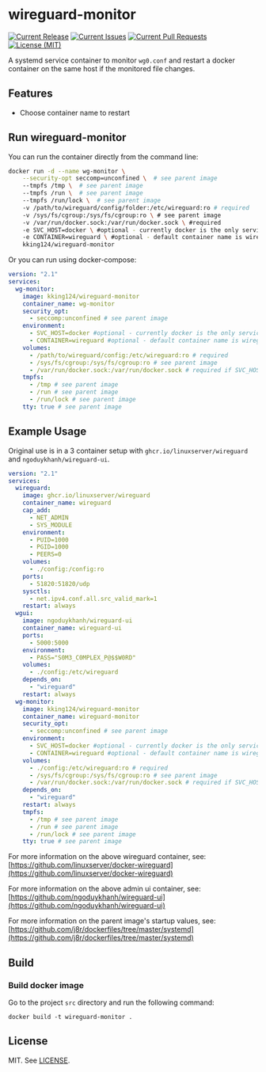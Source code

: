 # wireguard-monitor
[![Current Release](https://img.shields.io/github/v/release/kking124/wireguard-monitor)](https://hub.docker.com/r/kking124/wireguard-monitor)
[![Current Issues](https://img.shields.io/github/issues/kking124/wireguard-monitor)](https://github.com/kking124/wireguard-monitor/issues)
[![Current Pull Requests](https://img.shields.io/github/issues-pr/kking124/wireguard-monitor)](https://github.com/kking124/wireguard-monitor/pulls)
[![License (MIT)](https://img.shields.io/github/license/kking124/wireguard-monitor)](https://github.com/kking124/wireguard-monitor/blob/master/LICENSE)

A systemd service container to monitor `wg0.conf` and restart a docker container on the same host if the monitored file changes. 

## Features

- Choose container name to restart

## Run wireguard-monitor

You can run the container directly from the command line:

```sh
docker run -d --name wg-monitor \
    --security-opt seccomp=unconfined \  # see parent image
    --tmpfs /tmp \  # see parent image
    --tmpfs /run \  # see parent image
    --tmpfs /run/lock \  # see parent image
    -v /path/to/wireguard/config/folder:/etc/wireguard:ro # required
    -v /sys/fs/cgroup:/sys/fs/cgroup:ro \ # see parent image
    -v /var/run/docker.sock:/var/run/docker.sock \ #required
    -e SVC_HOST=docker \ #optional - currently docker is the only service host
    -e CONTAINER=wireguard \ #optional - default container name is wireguard
    kking124/wireguard-monitor
```

Or you can run using docker-compose:

```yaml
version: "2.1"
services:
  wg-monitor:
    image: kking124/wireguard-monitor
    container_name: wg-monitor
    security_opt:
      - seccomp:unconfined # see parent image
    environment:
      - SVC_HOST=docker #optional - currently docker is the only service host
      - CONTAINER=wireguard #optional - default container name is wireguard
    volumes:
      - /path/to/wireguard/config:/etc/wireguard:ro # required
      - /sys/fs/cgroup:/sys/fs/cgroup:ro # see parent image
      - /var/run/docker.sock:/var/run/docker.sock # required if SVC_HOST=docker
    tmpfs:
      - /tmp # see parent image
      - /run # see parent image
      - /run/lock # see parent image
    tty: true # see parent image
```

## Example Usage

Original use is in a 3 container setup with `ghcr.io/linuxserver/wireguard` and `ngoduykhanh/wireguard-ui`.

```yaml
version: "2.1"
services:
  wireguard:
    image: ghcr.io/linuxserver/wireguard
    container_name: wireguard
    cap_add:
      - NET_ADMIN
      - SYS_MODULE
    environment:
      - PUID=1000
      - PGID=1000
      - PEERS=0
    volumes:
      - ./config:/config:ro
    ports:
      - 51820:51820/udp
    sysctls:
      - net.ipv4.conf.all.src_valid_mark=1
    restart: always
  wgui:
    image: ngoduykhanh/wireguard-ui
    container_name: wireguard-ui
    ports:
      - 5000:5000
    environment:
      - PASS="S0M3_C0MPLEX_P@$$W0RD"
    volumes:
      - ./config:/etc/wireguard
    depends_on:
      - "wireguard"
    restart: always
  wg-monitor:
    image: kking124/wireguard-monitor
    container_name: wireguard-monitor
    security_opt:
      - seccomp:unconfined # see parent image
    environment:
      - SVC_HOST=docker #optional - currently docker is the only service host
      - CONTAINER=wireguard #optional - default container name is wireguard
    volumes:
      - ./config:/etc/wireguard:ro # required
      - /sys/fs/cgroup:/sys/fs/cgroup:ro # see parent image
      - /var/run/docker.sock:/var/run/docker.sock # required if SVC_HOST=docker
    depends_on:
      - "wireguard"
    restart: always
    tmpfs:
      - /tmp # see parent image
      - /run # see parent image
      - /run/lock # see parent image
    tty: true # see parent image
```

For more information on the above wireguard container, see: [https://github.com/linuxserver/docker-wireguard](https://github.com/linuxserver/docker-wireguard)

For more information on the above admin ui container, see: [https://github.com/ngoduykhanh/wireguard-ui](https://github.com/ngoduykhanh/wireguard-ui)

For more information on the parent image's startup values, see: [https://github.com/j8r/dockerfiles/tree/master/systemd](https://github.com/j8r/dockerfiles/tree/master/systemd) 

## Build

### Build docker image

Go to the project `src` directory and run the following command:

```
docker build -t wireguard-monitor .
```

## License
MIT. See [LICENSE](https://github.com/kking124/wireguard-monitor/blob/master/LICENSE).